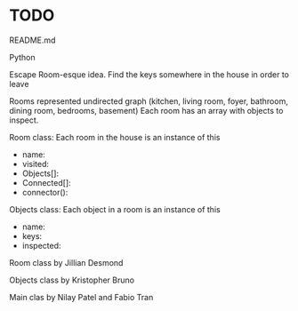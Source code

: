 # TODO
README.md

Python

Escape Room-esque idea. Find the keys somewhere in the house in order to leave 

Rooms represented undirected graph (kitchen, living room, foyer, bathroom, dining room, bedrooms, basement) 
Each room has an array with objects to inspect.

Room class: Each room in the house is an instance of this
- name:
- visited: 
- Objects[]:
- Connected[]:
- connector():

Objects class: Each object in a room is an instance of this
- name:
- keys:
- inspected:


Room class by Jillian Desmond

Objects class by Kristopher Bruno

Main clas by Nilay Patel and Fabio Tran
